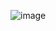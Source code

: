 ![image](https://github.com/khaitk/laravel-docker-jenkins/assets/66162813/a19f6c7b-6bee-4905-994c-9d99da21144d)
